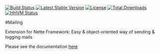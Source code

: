 [![Build Status](https://travis-ci.org/ublaboo/mailing.svg?branch=master)](https://travis-ci.org/ublaboo/mailing)
[![Latest Stable Version](https://poser.pugx.org/ublaboo/mailing/v/stable)](https://packagist.org/packages/ublaboo/mailing)
[![License](https://poser.pugx.org/ublaboo/mailing/license)](https://packagist.org/packages/ublaboo/mailing)
[![Total Downloads](https://poser.pugx.org/ublaboo/mailing/downloads)](https://packagist.org/packages/ublaboo/mailing)
[![HHVM Status](http://hhvm.h4cc.de/badge/ublaboo/mailing.svg?style=flat)](http://hhvm.h4cc.de/package/ublaboo/mailing)

#Mailing

Extension for Nette Framework: Easy & object-oriented way of sending & logging mails

Please see the documentation [here](http://ublaboo.paveljanda.com/mailing/)
